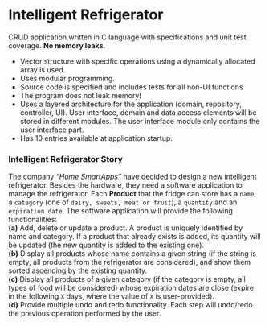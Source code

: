 # Intelligent Refrigerator
CRUD application written in C language with specifications and unit test coverage.
**No memory leaks**.

- Vector structure with specific operations using a dynamically allocated array is used.
- Uses modular programming.
- Source code is specified and includes tests for all non-UI functions
- The program does not leak memory!
- Uses a layered architecture for the application (domain, repository, controller, UI). User interface, domain and data access elements will be stored in different modules. The user interface module only contains the user interface part.
- Has 10 entries available at application startup.


### Intelligent Refrigerator Story
The company *“Home SmartApps”* have decided to design a new intelligent refrigerator. Besides the hardware, they need a software application to manage the refrigerator. Each **Product** that the fridge can store has a `name`, a `category` (one of `dairy, sweets, meat or fruit`), a `quantity` and an `expiration date`. The software application will provide the following functionalities:\
**(a)** Add, delete or update a product. A product is uniquely identified by name and category. If a product that already exists is added, its quantity will be updated (the new quantity is added to the existing one).\
**(b)** Display all products whose name contains a given string (if the string is empty, all products from the refrigerator are considered), and show them sorted ascending by the existing quantity.\
**(c)** Display all products of a given category (if the category is empty, all types of food will be considered) whose expiration dates are close (expire in the following `X` days, where the value of `X` is user-provided).\
**(d)** Provide multiple undo and redo functionality. Each step will undo/redo the previous operation performed by the user.
